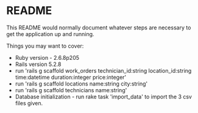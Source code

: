 # README

This README would normally document whatever steps are necessary to get the
application up and running.

Things you may want to cover:

* Ruby version - 2.6.8p205
* Rails version 5.2.8
* run 'rails g scaffold work_orders technician_id:string location_id:string time:datetime duration:integer price:integer'
* run 'rails g scaffold locations name:string city:string'
* run 'rails g scaffold technicians name:string'
* Database initialization - run rake task 'import_data' to import the 3 csv files given.


